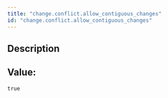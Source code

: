 ```yaml
---
title: "change.conflict.allow_contiguous_changes"
id: "change.conflict.allow_contiguous_changes"
---
```

## Description



## Value: 
```
true
```